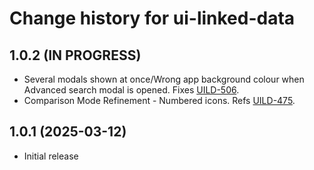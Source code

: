 # Change history for ui-linked-data

## 1.0.2 (IN PROGRESS)
* Several modals shown at once/Wrong app background colour when Advanced search modal is opened. Fixes [UILD-506](https://folio-org.atlassian.net/browse/UILD-506). 
* Comparison Mode Refinement - Numbered icons. Refs [UILD-475].

[UILD-475]:https://folio-org.atlassian.net/browse/UILD-475

## 1.0.1 (2025-03-12)
* Initial release
